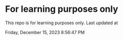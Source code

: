 # For learning purposes only
This repo is for learning purposes only.
Last updated at

Friday, December 15, 2023 8:56:47 PM

